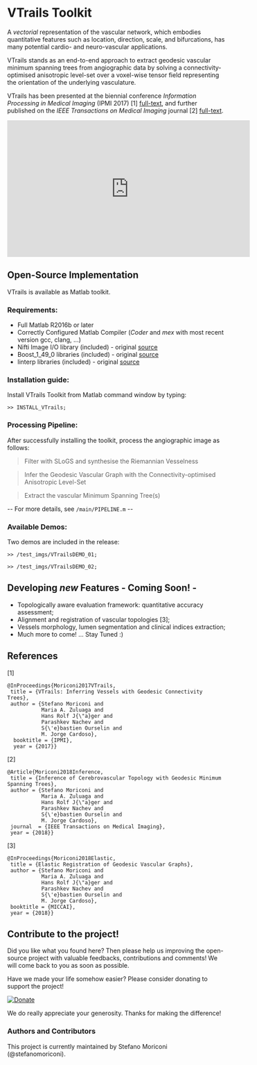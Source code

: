 # VTrails Toolkit

A *vectorial* representation of the vascular network, which embodies quantitative features such as location, direction, scale, and bifurcations, has many potential cardio- and neuro-vascular applications.

VTrails stands as an end-to-end approach to extract geodesic vascular minimum spanning trees from angiographic data by solving a connectivity-optimised anisotropic level-set over a voxel-wise tensor field representing the orientation of the underlying vasculature.

VTrails has been presented at the biennial conference *Information Processing in Medical Imaging* (IPMI 2017) [1] [full-text](https://arxiv.org/abs/1806.03111), and further published on the *IEEE Transactions on Medical Imaging* journal [2] [full-text](https://ieeexplore.ieee.org/document/8421255/).

<iframe width="560" height="315" src="https://www.youtube.com/embed/YBOGDkxIwXw" frameborder="0" allow="autoplay; encrypted-media" allowfullscreen></iframe>

## Open-Source Implementation
  
VTrails is available as Matlab toolkit.

### Requirements:
  - Full Matlab R2016b or later
  - Correctly Configured Matlab Compiler (*Coder* and *mex* with most recent version gcc, clang, ...) 
  - Nifti Image I/O library (included) - original [source](https://uk.mathworks.com/matlabcentral/fileexchange/8797-tools-for-nifti-and-analyze-image)
  - Boost_1_49_0 libraries (included) - original [source](https://www.boost.org/users/history/version_1_49_0.html)
  - linterp libraries (included) - original [source](http://rncarpio.github.io/linterp/)

### Installation guide:
Install VTrails Toolkit from Matlab command window by typing:
  
  `>> INSTALL_VTrails;`

### Processing Pipeline:
After successfully installing the toolkit, process the angiographic image as follows:

 > Filter with SLoGS and synthesise the Riemannian Vesselness

 > Infer the Geodesic Vascular Graph with the Connectivity-optimised Anisotropic Level-Set

 > Extract the vascular Minimum Spanning Tree(s)

   -- For more details, see `/main/PIPELINE.m` --

### Available Demos:
Two demos are included in the release:

 `>> /test_imgs/VTrailsDEMO_01;`
 
 `>> /test_imgs/VTrailsDEMO_02;`

## Developing *new* Features - Coming Soon! -

 - Topologically aware evaluation framework: quantitative accuracy assessment;
 - Alignment and registration of vascular topologies [3];
 - Vessels morphology, lumen segmentation and clinical indices extraction;
 - Much more to come! ... Stay Tuned :)

## References
[1]
```
@InProceedings{Moriconi2017VTrails,
 title = {VTrails: Inferring Vessels with Geodesic Connectivity Trees},
 author = {Stefano Moriconi and 
           Maria A. Zuluaga and 
           Hans Rolf J{\"a}ger and 
           Parashkev Nachev and 
           S{\'e}bastien Ourselin and
           M. Jorge Cardoso},
  booktitle = {IPMI},
  year = {2017}}
```

[2]
```
@Article{Moriconi2018Inference,
 title = {Inference of Cerebrovascular Topology with Geodesic Minimum Spanning Trees},
 author = {Stefano Moriconi and 
           Maria A. Zuluaga and 
           Hans Rolf J{\"a}ger and 
           Parashkev Nachev and 
           S{\'e}bastien Ourselin and
           M. Jorge Cardoso},
 journal  = {IEEE Transactions on Medical Imaging},
 year = {2018}}
```

[3]
```
@InProceedings{Moriconi2018Elastic,
 title = {Elastic Registration of Geodesic Vascular Graphs},
 author = {Stefano Moriconi and 
           Maria A. Zuluaga and 
           Hans Rolf J{\"a}ger and 
           Parashkev Nachev and 
           S{\'e}bastien Ourselin and
           M. Jorge Cardoso},
 booktitle = {MICCAI},
 year = {2018}}
```

## Contribute to the project!

Did you like what you found here?
Then please help us improving the open-source project with valuable feedbacks, contributions and comments!
We will come back to you as soon as possible.

Have we made your life somehow easier? Please consider donating to support the project!

[![Donate](https://img.shields.io/badge/Donate-PayPal-green.svg)](https://www.paypal.com/cgi-bin/webscr?cmd=_s-xclick&hosted_button_id=66CWS8MB7PSGG)

We do really appreciate your generosity. Thanks for making the difference!

### Authors and Contributors
This project is currently maintained by Stefano Moriconi (@stefanomoriconi).
